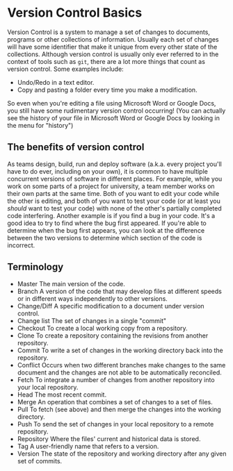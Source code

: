 Version Control Basics
======================

Version Control is a system to manage a set of changes to documents, programs or other collections of information. Usually each set of changes will have some identifier that make it unique from every other state of the collections. Although version control is usually only ever referred to in the context of tools such as `git`, there are a lot more things that count as version control. Some examples include:

- Undo/Redo in a text editor.
- Copy and pasting a folder every time you make a modification.

So even when you're editing a file using Microsoft Word or Google Docs, you still have some rudimentary version control occurring! (You can actually see the history of your file in Microsoft Word or Google Docs by looking in the menu for "history")


## The benefits of version control

As teams design, build, run and deploy software (a.k.a. every project you'll have to do ever, including on your own), it is common to have multiple concurrent versions of software in different places. For example, while you work on some parts of a project for university, a team member works on their own parts at the same time. Both of you want to edit your code while the other is editing, and both of you want to test your code (or at least you *should* want to test your code) with none of the other's partially completed code interfering. Another example is if you find a bug in your code. It's a good idea to try to find where the bug first appeared. If you're able to determine when the bug first appears, you can look at the difference between the two versions to determine which section of the code is incorrect.

## Terminology
- Master
	The main version of the code.
- Branch
	A version of the code that may develop files at different speeds or in different ways independently to other versions.
- Change/Diff
	A specific modification to a document under version control.
- Change list
	The set of changes in a single "commit"
- Checkout
	To create a local working copy from a repository.
- Clone
	To create a repository containing the revisions from another repository.
- Commit
	To write a set of changes in the working directory back into the repository.
- Conflict
	Occurs when two different branches make changes to the same document and the changes are not able to be automatically reconciled.
- Fetch
	To integrate a number of changes from another repository into your local repository.
- Head
	The most recent commit.
- Merge
	An operation that combines a set of changes to a set of files.
- Pull
	To fetch (see above) and then merge the changes into the working directory.
- Push
	To send the set of changes in your local repository to a remote repository.
- Repository
	Where the files' current and historical data is stored.
- Tag
	A user-friendly name that refers to a version.
- Version
	The state of the repository and working directory after any given set of commits.
